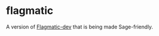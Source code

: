 # flagmatic
A version of [Flagmatic-dev](https://github.com/jsliacan/flagmatic-dev) that is being made Sage-friendly.
